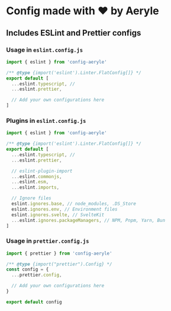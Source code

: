 # Config made with ❤️ by Aeryle

## Includes ESLint and Prettier configs

### Usage in `eslint.config.js`

```js
import { eslint } from 'config-aeryle'

/** @type {import('eslint').Linter.FlatConfig[]} */
export default [
  ...eslint.typescript, //
  ...eslint.prettier,

  // Add your own configurations here
]
```

### Plugins in `eslint.config.js`

```js
import { eslint } from 'config-aeryle'

/** @type {import('eslint').Linter.FlatConfig[]} */
export default [
  ...eslint.typescript, //
  ...eslint.prettier,

  // eslint-plugin-import
  ...eslint.commonjs,
  ...eslint.esm,
  ...eslint.imports,

  // Ignore files
  eslint.ignores.base, // node_modules, .DS_Store
  eslint.ignores.env, // Environment files
  eslint.ignores.svelte, // SvelteKit
  ...eslint.ignores.packageManagers, // NPM, Pnpm, Yarn, Bun
]
```

### Usage in `prettier.config.js`

```js
import { prettier } from 'config-aeryle'

/** @type {import("prettier").Config} */
const config = {
  ...prettier.config,

  // Add your own configurations here
}

export default config
```
